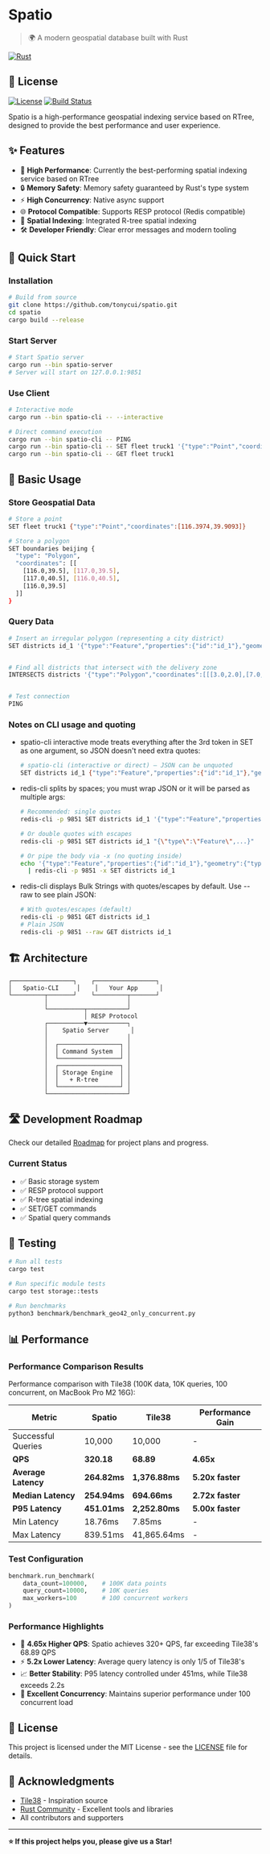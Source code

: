 # Spatio

> 🌍 A modern geospatial database built with Rust

[![Rust](https://img.shields.io/badge/rust-1.70+-orange.svg)](https://www.rust-lang.org)

## 📄 License
[![License](https://img.shields.io/badge/license-MIT-blue.svg)](LICENSE)
[![Build Status](https://img.shields.io/badge/build-passing-brightgreen.svg)]()

Spatio is a high-performance geospatial indexing service based on RTree, designed to provide the best performance and user experience.

## ✨ Features

- 🚀 **High Performance**: Currently the best-performing spatial indexing service based on RTree
- 🔒 **Memory Safety**: Memory safety guaranteed by Rust's type system  
- ⚡ **High Concurrency**: Native async support
- 🌐 **Protocol Compatible**: Supports RESP protocol (Redis compatible)
- 📍 **Spatial Indexing**: Integrated R-tree spatial indexing
- 🛠️ **Developer Friendly**: Clear error messages and modern tooling

## 🚀 Quick Start

### Installation

```bash
# Build from source
git clone https://github.com/tonycui/spatio.git
cd spatio
cargo build --release
```

### Start Server

```bash
# Start Spatio server
cargo run --bin spatio-server
# Server will start on 127.0.0.1:9851
```

### Use Client

```bash
# Interactive mode
cargo run --bin spatio-cli -- --interactive

# Direct command execution
cargo run --bin spatio-cli -- PING
cargo run --bin spatio-cli -- SET fleet truck1 '{"type":"Point","coordinates":[116.3,39.9]}'
cargo run --bin spatio-cli -- GET fleet truck1
```

## 📖 Basic Usage

### Store Geospatial Data

```bash
# Store a point
SET fleet truck1 {"type":"Point","coordinates":[116.3974,39.9093]}

# Store a polygon
SET boundaries beijing {
  "type": "Polygon",
  "coordinates": [[
    [116.0,39.5], [117.0,39.5], 
    [117.0,40.5], [116.0,40.5], 
    [116.0,39.5]
  ]]
}
```

### Query Data

```bash
# Insert an irregular polygon (representing a city district)
SET districts id_1 '{"type":"Feature","properties":{"id":"id_1"},"geometry":{"type":"Polygon","coordinates":[[[2.5,1.0],[6.2,0.8],[8.1,3.5],[7.8,6.9],[5.2,8.1],[2.1,7.3],[0.9,4.2],[2.5,1.0]]]}}'


# Find all districts that intersect with the delivery zone
INTERSECTS districts '{"type":"Polygon","coordinates":[[[3.0,2.0],[7.0,1.5],[8.5,5.0],[6.0,7.0],[3.5,6.5],[3.0,2.0]]]}'


# Test connection
PING
```

### Notes on CLI usage and quoting

- spatio-cli interactive mode treats everything after the 3rd token in SET as one argument, so JSON doesn't need extra quotes:

  ```bash
  # spatio-cli (interactive or direct) – JSON can be unquoted
  SET districts id_1 {"type":"Feature","properties":{"id":"id_1"},"geometry":{"type":"Polygon","coordinates":[[[2.5,1.0],[6.2,0.8],[8.1,3.5],[7.8,6.9],[5.2,8.1],[2.1,7.3],[0.9,4.2],[2.5,1.0]]]}} 
  ```

- redis-cli splits by spaces; you must wrap JSON or it will be parsed as multiple args:

  ```bash
  # Recommended: single quotes
  redis-cli -p 9851 SET districts id_1 '{"type":"Feature","properties":{"id":"id_1"},"geometry":{"type":"Polygon","coordinates":[[[2.5,1.0],[6.2,0.8],[8.1,3.5],[7.8,6.9],[5.2,8.1],[2.1,7.3],[0.9,4.2],[2.5,1.0]]]}}'

  # Or double quotes with escapes
  redis-cli -p 9851 SET districts id_1 "{\"type\":\"Feature\",...}"

  # Or pipe the body via -x (no quoting inside)
  echo '{"type":"Feature","properties":{"id":"id_1"},"geometry":{"type":"Polygon","coordinates":[[[2.5,1.0],[6.2,0.8],[8.1,3.5],[7.8,6.9],[5.2,8.1],[2.1,7.3],[0.9,4.2],[2.5,1.0]]]}}' \
    | redis-cli -p 9851 -x SET districts id_1
  ```

- redis-cli displays Bulk Strings with quotes/escapes by default. Use --raw to see plain JSON:

  ```bash
  # With quotes/escapes (default)
  redis-cli -p 9851 GET districts id_1
  # Plain JSON
  redis-cli -p 9851 --raw GET districts id_1
  ```


## 🏗️ Architecture

```
┌─────────────────┐    ┌─────────────────┐
│   Spatio-CLI     │    │   Your App      │
└─────────┬───────┘    └─────────┬───────┘
          │                      │
          └──────────┬───────────┘
                     │ RESP Protocol
          ┌──────────▼───────────┐
          │    Spatio Server      │
          │                      │
          │  ┌─────────────────┐ │
          │  │ Command System  │ │
          │  └─────────────────┘ │
          │  ┌─────────────────┐ │
          │  │ Storage Engine  │ │
          │  │   + R-tree      │ │
          │  └─────────────────┘ │
          └──────────────────────┘
```

## 🛣️ Development Roadmap

Check our detailed [Roadmap](ROADMAP.md) for project plans and progress.

### Current Status

- ✅ Basic storage system
- ✅ RESP protocol support  
- ✅ R-tree spatial indexing
- ✅ SET/GET commands
- ✅ Spatial query commands



## 🧪 Testing

```bash
# Run all tests
cargo test

# Run specific module tests
cargo test storage::tests

# Run benchmarks
python3 benchmark/benchmark_geo42_only_concurrent.py
```

## 📊 Performance

### Performance Comparison Results

Performance comparison with Tile38 (100K data, 10K queries, 100 concurrent, on MacBook Pro M2 16G):

| Metric | Spatio | Tile38 | Performance Gain |
|--------|-------|--------|------------------|
| Successful Queries | 10,000 | 10,000 | - |
| **QPS** | **320.18** | **68.89** | **4.65x** |
| **Average Latency** | **264.82ms** | **1,376.88ms** | **5.20x faster** |
| **Median Latency** | **254.94ms** | **694.66ms** | **2.72x faster** |
| **P95 Latency** | **451.01ms** | **2,252.80ms** | **5.00x faster** |
| Min Latency | 18.76ms | 7.85ms | - |
| Max Latency | 839.51ms | 41,865.64ms | - |

### Test Configuration

```python
benchmark.run_benchmark(
    data_count=100000,    # 100K data points
    query_count=10000,    # 10K queries
    max_workers=100       # 100 concurrent workers
)
```

### Performance Highlights

- 🚀 **4.65x Higher QPS**: Spatio achieves 320+ QPS, far exceeding Tile38's 68.89 QPS
- ⚡ **5.2x Lower Latency**: Average query latency is only 1/5 of Tile38's
- 📈 **Better Stability**: P95 latency controlled under 451ms, while Tile38 exceeds 2.2s
- 💪 **Excellent Concurrency**: Maintains superior performance under 100 concurrent load

## 📄 License

This project is licensed under the MIT License - see the [LICENSE](LICENSE) file for details.

## 🙏 Acknowledgments

- [Tile38](https://tile38.com/) - Inspiration source
- [Rust Community](https://www.rust-lang.org/community) - Excellent tools and libraries
- All contributors and supporters

---

**⭐ If this project helps you, please give us a Star!**
